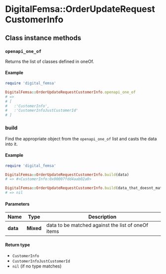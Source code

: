 # DigitalFemsa::OrderUpdateRequestCustomerInfo

## Class instance methods

### `openapi_one_of`

Returns the list of classes defined in oneOf.

#### Example

```ruby
require 'digital_femsa'

DigitalFemsa::OrderUpdateRequestCustomerInfo.openapi_one_of
# =>
# [
#   :'CustomerInfo',
#   :'CustomerInfoJustCustomerId'
# ]
```

### build

Find the appropriate object from the `openapi_one_of` list and casts the data into it.

#### Example

```ruby
require 'digital_femsa'

DigitalFemsa::OrderUpdateRequestCustomerInfo.build(data)
# => #<CustomerInfo:0x00007fdd4aab02a0>

DigitalFemsa::OrderUpdateRequestCustomerInfo.build(data_that_doesnt_match)
# => nil
```

#### Parameters

| Name | Type | Description |
| ---- | ---- | ----------- |
| **data** | **Mixed** | data to be matched against the list of oneOf items |

#### Return type

- `CustomerInfo`
- `CustomerInfoJustCustomerId`
- `nil` (if no type matches)

